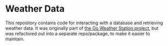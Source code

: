 # Weather Data

This repository contains code for interacting with a database and retrieving weather data. It was originally part of [the Go Weather Station project](https://github.com/settermjd/go-weather-station), but was refactored out into a separate repo/package, to make it easier to maintain.
